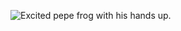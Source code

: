 ![Excited pepe frog with his hands up.](file:///D:/Random%20pics/Discord/Discord%20emojis/HYPERS.png)
